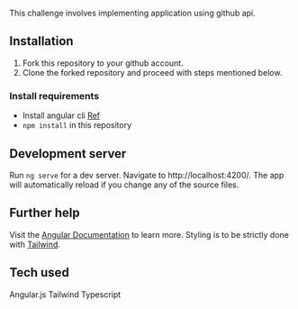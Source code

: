 
This challenge involves implementing application using github api. 

## Installation

1. Fork this repository to your github account.
2. Clone the forked repository and proceed with steps mentioned below.

### Install requirements
* Install angular cli [Ref](https://angular.io/cli)
* `npm install` in this repository 

## Development server

Run `ng serve` for a dev server. Navigate to http://localhost:4200/. The app will automatically reload if you change any of the source files.

## Further help

Visit the [Angular Documentation](https://angular.io/guide/styleguide) to learn more.
Styling is to be strictly done with [Tailwind](https://tailwindcss.com/docs/installation).

## Tech used
Angular.js Tailwind Typescript 
